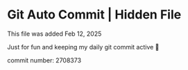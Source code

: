# Git Auto Commit | Hidden File

This file was added Feb 12, 2025

Just for fun and keeping my daily git commit active 🤪

commit number: 2708373

